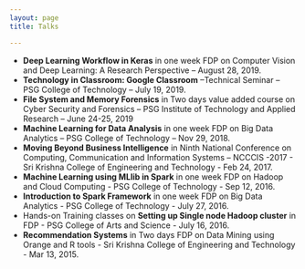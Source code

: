 ```yaml
---
layout: page
title: Talks

---
```


- **Deep Learning Workflow in Keras** in one week FDP on Computer Vision and Deep Learning: A Research Perspective – August 28, 2019.
- **Technology in Classroom: Google Classroom** –Technical Seminar – PSG College of Technology – July 19, 2019.
- **File System and Memory Forensics** in Two days value added course on Cyber Security and Forensics – PSG Institute of Technology and Applied Research – June 24-25, 2019
- **Machine Learning for Data Analysis** in one week FDP on Big Data Analytics – PSG College of Technology – Nov 29, 2018.
- **Moving Beyond Business Intelligence** in Ninth National Conference on Computing, Communication and Information Systems – NCCCIS -2017 - Sri Krishna College of Engineering and Technology - Feb 24, 2017.
- **Machine Learning using MLlib in Spark** in one week FDP on Hadoop and Cloud Computing - PSG College of Technology - Sep 12, 2016.
- **Introduction to Spark Framework** in one week FDP on Big Data Analytics - PSG College of Technology - July 27, 2016.
- Hands-on Training classes on **Setting up Single node Hadoop cluster** in FDP - PSG College of Arts and Science - July 16, 2016.
- **Recommendation Systems** in Two days FDP on Data Mining using Orange and R tools - Sri Krishna College of Engineering and Technology - Mar 13, 2015.

